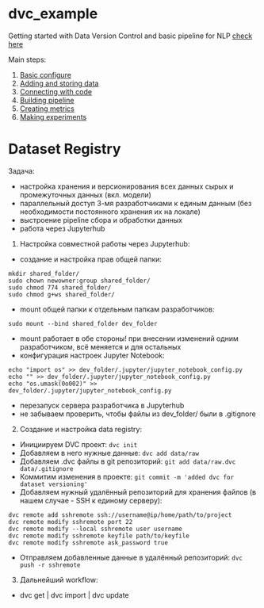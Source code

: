 # dvc_example
Getting started with Data Version Control and basic pipeline for NLP [check here](https://dvc.org/doc/get-started)

Main steps:
1. [Basic configure](https://dvc.org/doc/get-started/configure)
2. [Adding and storing data](https://dvc.org/doc/get-started/store-data)
3. [Connecting with code](https://dvc.org/doc/get-started/connect-code-and-data)
4. [Building pipeline](https://dvc.org/doc/get-started/pipeline)
5. [Creating metrics](https://dvc.org/doc/get-started/metrics)
6. [Making experiments](https://dvc.org/doc/get-started/compare-experiments)


# Dataset Registry
Задача:
- настройка хранения и версионирования всех данных сырых и промежуточных данных (вкл. модели)
- параллельный доступ 3-мя разработчиками к единым данным (без необходимости постоянного хранения их на локале)
- выстроение pipeline сбора и обработки данных
- работа через Jupyterhub
 
1. Настройка совместной работы через Jupyterhub:
- создание и настройка прав общей папки: 
```shell script
mkdir shared_folder/ 
sudo chown newowner:group shared_folder/
sudo chmod 774 shared_folder/
sudo chmod g+ws shared_folder/
```
- mount общей папки к отдельным папкам разработчиков: 
```shell script
sudo mount --bind shared_folder dev_folder
```
- mount работает в обе стороны! при внесении изменений одним разработчиком, всё меняется и для остальных 
- конфигурация настроек Jupyter Notebook:
```shell script
echo "import os" >> dev_folder/.jupyter/jupyter_notebook_config.py
echo "" >> dev_folder/.jupyter/jupyter_notebook_config.py
echo "os.umask(0o002)" >> dev_folder/.jupyter/jupyter_notebook_config.py 
```
- перезапуск сервера разработчика в Jupyterhub
- не забываем проверить, чтобы файлы из dev_folder/ были в .gitignore
2. Создание и настройка data registry:
- Инициируем DVC проект: `dvc init`
- Добавляем в него нужные данные: `dvc add data/raw`
- Добавляем .dvc файлы в git репозиторий: `git add data/raw.dvc data/.gitignore`
- Коммитим изменения в проекте: `git commit -m 'added dvc for dataset versioning'`
- Добавляем нужный удалённый репозиторий для хранения файлов (в нашем случае - SSH к единому серверу):
```shell script
dvc remote add sshremote ssh://username@ip/home/path/to/project
dvc remote modify sshremote port 22
dvc remote modify --local sshremote user username
dvc remote modify sshremote keyfile path/to/keyfile
dvc remote modify sshremote ask_password true
```
- Отправляем добавленные данные в удалённый репозиторий: `dvc push -r sshremote`
3. Дальнейший workflow:
- dvc get | dvc import | dvc update
